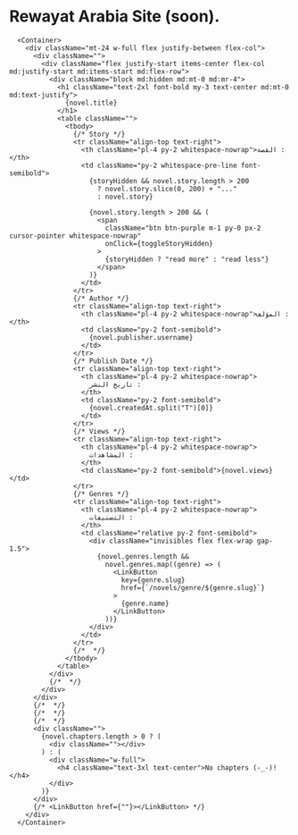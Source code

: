 # Rewayat Arabia Site (soon).

      <Container>
        <div className="mt-24 w-full flex justify-between flex-col">
          <div className="">
            <div className="flex justify-start items-center flex-col md:justify-start md:items-start md:flex-row">
              <div className="block md:hidden md:mt-0 md:mr-4">
                <h1 className="text-2xl font-bold my-3 text-center md:mt-0 md:text-justify">
                  {novel.title}
                </h1>
                <table className="">
                  <tbody>
                    {/* Story */}
                    <tr className="align-top text-right">
                      <th className="pl-4 py-2 whitespace-nowrap">القصة :</th>
                      <td className="py-2 whitespace-pre-line font-semibold">
                        {storyHidden && novel.story.length > 200
                          ? novel.story.slice(0, 200) + "..."
                          : novel.story}

                        {novel.story.length > 200 && (
                          <span
                            className="btn btn-purple m-1 py-0 px-2 cursor-pointer whitespace-nowrap"
                            onClick={toggleStoryHidden}
                          >
                            {storyHidden ? "read more" : "read less"}
                          </span>
                        )}
                      </td>
                    </tr>
                    {/* Author */}
                    <tr className="align-top text-right">
                      <th className="pl-4 py-2 whitespace-nowrap">المؤلف :</th>
                      <td className="py-2 font-semibold">
                        {novel.publisher.username}
                      </td>
                    </tr>
                    {/* Publish Date */}
                    <tr className="align-top text-right">
                      <th className="pl-4 py-2 whitespace-nowrap">
                        تاريخ النشر :
                      </th>
                      <td className="py-2 font-semibold">
                        {novel.createdAt.split("T")[0]}
                      </td>
                    </tr>
                    {/* Views */}
                    <tr className="align-top text-right">
                      <th className="pl-4 py-2 whitespace-nowrap">
                        المشاهدات :
                      </th>
                      <td className="py-2 font-semibold">{novel.views}</td>
                    </tr>
                    {/* Genres */}
                    <tr className="align-top text-right">
                      <th className="pl-4 py-2 whitespace-nowrap">
                        التصنيفات :
                      </th>
                      <td className="relative py-2 font-semibold">
                        <div className="invisibles flex flex-wrap gap-1.5">
                          {novel.genres.length &&
                            novel.genres.map((genre) => (
                              <LinkButton
                                key={genre.slug}
                                href={`/novels/genre/${genre.slug}`}
                              >
                                {genre.name}
                              </LinkButton>
                            ))}
                        </div>
                      </td>
                    </tr>
                    {/*  */}
                  </tbody>
                </table>
              </div>
              {/*  */}
            </div>
          </div>
          {/*  */}
          {/*  */}
          {/*  */}
          <div className="">
            {novel.chapters.length > 0 ? (
              <div className=""></div>
            ) : (
              <div className="w-full">
                <h4 className="text-3xl text-center">No chapters (-_-)!</h4>
              </div>
            )}
          </div>
          {/* <LinkButton href={""}></LinkButton> */}
        </div>
      </Container>
